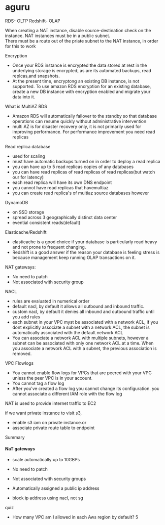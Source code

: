 # aguru
RDS- OLTP
Redshift- OLAP


When creating a NAT instance, disable source-destination check on the instance.
NAT instances must be in a public subnet.  
There must be a route out of the priate subnet to the NAT instance, in order for this to work



Encryption
- Once your RDS instance is encrypted the data stored at rest in the underlying storage is encrypted, as are its automated backups,
read replcas,and snapshots.
- At the present time, encryptong an existing DB instance, is not supported. To use amazon RDS encryption for an existing database, create a new DB instance with encryption enabled and migrate your data into it.


What is MultiAZ RDS
- Amazon RDS will automatically failover to the standby so that database operations can resume quickly without administrative intervention
- multi AZ is for disaster recovery only, it is not primarily used for improving performance. For performance improvement you need read replicas

Read replica database
- used for scaling
- must have automatic backups turned on in order to deploy a read replica
- you can have up to 5 read replicas copies of any databases
- you can have read replicas of read replicas of read replicas(but watch our for latency)
- each read replica will have its own DNS endpoint
- you cannot have read replicas that havemultiaz
- you can create read replica's of multiaz source databases however






DynamoDB
- on SSD storage
- spread across 3 geographically distinct data center
- evential consistent reads(default)


Elasticache/Redshift
- elasticache is a good choice if your database is particularly read heavy and not prone to frequent changing.
- Redshift is a good answer if the reason your database is feeling stress is because management keep running OLAP transactions on it.


NAT gateways:
- No need to patch
- Not associated with security group

NACL
- rules are evaluated in numerical order
- default nacl, by default it allows all outbound and inbound traffic.
- custom nacl, by default it denies all inbound and outbound traffic until you add rules
- each subnet in your VPC myst be associated with a network ACL, if you dont explicitly associate a subnet with a network ACL, the subnet
is automatically associated with the default network ACL
- You can associate a network ACL with multiple subnets, however a subnet can be associated with only one network ACL at a time. When you associate a network ACL with a subnet, the previous association is removed.


VPC Flowlogs
- You cannot enable flow logs for VPCs that are peered with your VPC unless the peer VPC is in your account.
- You cannot tag a flow log
- After you've created a flow log you cannot change its configuration. you cannot associate a different IAM role with the flow log



NAT is used to provide internet traffic to EC2


if we want private instance to visit s3,
- enable s3 iam on private instance.or
- associate private route table to endpoint


Summary
#### NaT gateways
- scale automatically up to 10GBPs
- No need to patch
- Not associated with security groups
- Automatically assigned a public ip address

- block ip address using nacl, not sg

quiz
- How many VPC am I allowed in each Aws region by default? 5
